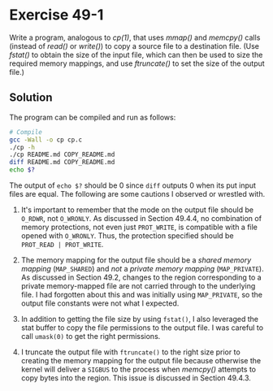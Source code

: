 # Exercise 49-1

Write a program, analogous to *cp(1)*, that uses *mmap()* and *memcpy()* calls (instead
of *read()* or *write()*) to copy a source file to a destination file. (Use *fstat()* to
obtain the size of the input file, which can then be used to size the required memory
mappings, and use *ftruncate()* to set the size of the output file.)

## Solution

The program can be compiled and run as follows:

```bash
# Compile
gcc -Wall -o cp cp.c
./cp -h
./cp README.md COPY_README.md
diff README.md COPY_README.md
echo $?
```

The output of `echo $?` should be 0 since `diff` outputs 0 when its put input files are equal.
The following are some cautions I observed or wrestled with.

1. It's important to remember that the mode on the output file should be `O_RDWR`, not `O_WRONLY`.
As discussed in Section 49.4.4, no combination of memory protections, not even just `PROT_WRITE`,
is compatible with a file opened with `O_WRONLY`. Thus, the protection specified should be
`PROT_READ | PROT_WRITE`.

2. The memory mapping for the output file should be a *shared memory mapping* (`MAP_SHARED`) and
*not* a *private memory mapping* (`MAP_PRIVATE`). As discussed in Section 49.2, changes to the
region corresponding to a private memory-mapped file are not carried through to the underlying file.
I had forgotten about this and was initially using `MAP_PRIVATE`, so the output file constants were
not what I expected.

3. In addition to getting the file size by using `fstat()`, I also leveraged the stat buffer to
copy the file permissions to the output file. I was careful to call `umask(0)` to get the right
permissions.

4. I truncate the output file with `ftruncate()` to the right size prior to creating the memory
mapping for the output file because otherwise the kernel will deliver a `SIGBUS` to the process
when *memcpy()* attempts to copy bytes into the region. This issue is discussed in Section 49.4.3.
